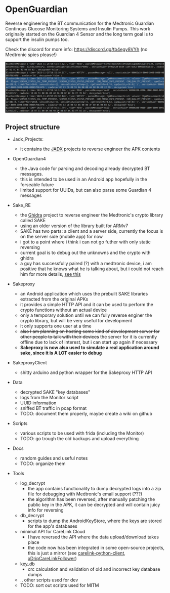 # OpenGuardian

Reverse engineering the BT communication for the Medtronic Guardian Continous Glucose Monitoring Systems and Insulin Pumps. This work originally started on the Guardian 4 Sensor and the long term goal is to support the insulin pumps too. 

Check the discord for more info: https://discord.gg/tb4egy8VYh (no Medtronic spies please!)

![alt text](data/banner.png)

## Project structure

- Jadx_Projects: 
	- it contains the [JADX](https://github.com/skylot/jadx) projects to reverse engineer the APK contents  
	
- OpenGuardian4
	 - the Java code for parsing and decoding already decrypted BT messages. 
	 - this is intended to be used in an Android app hopefully in the forseable future
	- limited support for UUIDs, but can also parse some Guardian 4 messages

- Sake_RE
	- the [Ghidra](https://github.com/NationalSecurityAgency/ghidra) project to reverse engineer the Medtronic's crypto library called SAKE
	- using an older version of the library built for ARMv7
	- SAKE has two parts: a client and a server side, currently the focus is on the server side (mobile app) for now
	- i got to a point where i think i can not go futher with only static reversing
	- current goal is to debug out the unknowns and the crypto with ghidra
	- a guy has successfully paired (?) with a medtronic device, i am positive that he knows what he is talking about, but i could not reach him for more details, [see this](./data/info.png)
	
- Sakeproxy
	- an Android application which uses the prebuilt SAKE libraries extracted from the original APKs
	- it provides a simple HTTP API and it can be used to perform the crypto functions without an actual device
	- only a temporary solution until we can fully reverse enginer the crypto library, but will be very useful for development
	- it only supports one user at a time
	- <del>also I am planning on hosting some kind of development server for other people to talk with their devices</del> the server for it is currently offline due to lack of interest, but i can start up again if necessary
	- **Sakeproxy is now also used to simulate a real application around sake, since it is A LOT easier to debug**
- SakeproxyClient
  - shitty arduino and python wrapper for the Sakeproxy HTTP API 

- Data 
	- decrypted SAKE "key databases"
	- logs from the Monitor script
	- UUID information
	- sniffed BT traffic in pcap format
	- TODO: document them properly, maybe create a wiki on github
	
- Scripts
	- various scripts to be used with frida (including the Monitor)
	- TODO: go trough the old backups and upload everything

- Docs
	- random guides and useful notes
	- TODO: organize them

- Tools
	- log_decrypt
		- the app contains functionality to dump decrypted logs into a zip file for debugging with Medtronic's email support (???)
		- the algorithm has been reversed, after manually patching the public key in the APK, it can be decrypted and will contain juicy info for reversing
	- db_decrypt
		- scripts to dump the AndroidKeyStore, where the keys are stored for the app's databases
	- minimal API for CareLink Cloud
		- I have reversed the API where the data upload/download takes place
		- the code now has been integrated in some open-source projects, this is just a mirror (see  [carelink-python-client](https://github.com/ondrej1024/carelink-python-client), [xDripCareLinkFollower](https://github.com/benceszasz/xDripCareLinkFollower/))
	- key_db
    	- crc calculation and validation of old and incorrect key database dumps 
	- .. other scripts used for dev
	- TODO: sort out scripts used for MITM